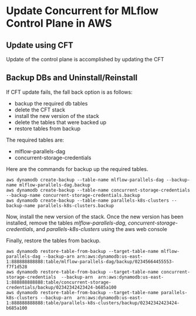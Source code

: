 # Update Concurrent for MLflow Control Plane in AWS

## Update using CFT
Update of the control plane is accomplished by updating the CFT

## Backup DBs and Uninstall/Reinstall

If CFT update fails, the fall back option is as follows:

- backup the required db tables
- delete the CFT stack
- install the new version of the stack
- delete the tables that were backed up
- restore tables from backup

The required tables are:

- mlflow-parallels-dag
- concurrent-storage-credentials

Here are the commands for backup up the required tables.

```
aws dynamodb create-backup --table-name mlflow-parallels-dag --backup-name mlflow-parallels-dag.backup
aws dynamodb create-backup --table-name concurrent-storage-credentials --backup-name concurrent-storage-credentials.backup
aws dynamodb create-backup --table-name parallels-k8s-clusters --backup-name parallels-k8s-clusters.backup
```

Now, install the new version of the stack. Once the new version has been installed, remove the tables *mlflow-parallels-dag*, *concurrent-storage-credentials*, and *parallels-k8s-clusters* using the aws web console

Finally, restore the tables from backup.

```
aws dynamodb restore-table-from-backup --target-table-name mlflow-parallels-dag --backup-arn arn:aws:dynamodb:us-east-1:888888888888:table/mlflow-parallels-dag/backup/02345664455553-f7f1d528 
aws dynamodb restore-table-from-backup --target-table-name concurrent-storage-credentials  --backup-arn  arn:aws:dynamodb:us-east-1:888888888888:table/concurrent-storage-credentials/backup/02342342423424-b685a100
aws dynamodb restore-table-from-backup --target-table-name parallels-k8s-clusters --backup-arn  arn:aws:dynamodb:us-east-1:888888888888:table/parallels-k8s-clusters/backup/02342342423424-b685a100

```
